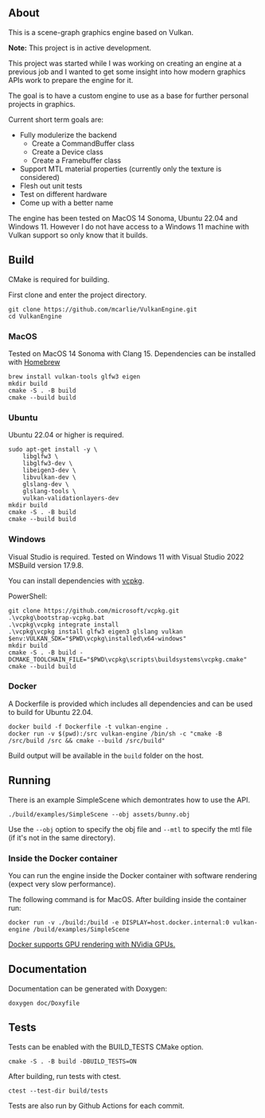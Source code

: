 ## About

This is a scene-graph graphics engine based on Vulkan.

**Note:** This project is in active development.

This project was started while I was working on creating an engine at a previous job and I wanted to get some insight into how modern graphics APIs work to prepare the engine for it.

The goal is to have a custom engine to use as a base for further personal projects in graphics.

Current short term goals are:
* Fully modulerize the backend
    * Create a CommandBuffer class
    * Create a Device class
    * Create a Framebuffer class
* Support MTL material properties (currently only the texture is considered)
* Flesh out unit tests
* Test on different hardware
* Come up with a better name

The engine has been tested on MacOS 14 Sonoma, Ubuntu 22.04 and Windows 11. However I do not have access to a Windows 11 machine with Vulkan support so only know that it builds.

## Build

CMake is required for building.

First clone and enter the project directory.

```
git clone https://github.com/mcarlie/VulkanEngine.git
cd VulkanEngine
```

### MacOS
Tested on MacOS 14 Sonoma with Clang 15. Dependencies can be installed with [Homebrew](https://brew.sh/)

```
brew install vulkan-tools glfw3 eigen
mkdir build
cmake -S . -B build
cmake --build build
```

### Ubuntu
Ubuntu 22.04 or higher is required.

```
sudo apt-get install -y \
    libglfw3 \
    libglfw3-dev \
    libeigen3-dev \
    libvulkan-dev \
    glslang-dev \
    glslang-tools \
    vulkan-validationlayers-dev
mkdir build
cmake -S . -B build
cmake --build build
```

### Windows
Visual Studio is required. Tested on Windows 11 with Visual Studio 2022 MSBuild version 17.9.8.

You can install dependencies with [vcpkg](https://vcpkg.io).

PowerShell:
```
git clone https://github.com/microsoft/vcpkg.git
.\vcpkg\bootstrap-vcpkg.bat
.\vcpkg\vcpkg integrate install
.\vcpkg\vcpkg install glfw3 eigen3 glslang vulkan
$env:VULKAN_SDK="$PWD\vcpkg\installed\x64-windows"
mkdir build
cmake -S . -B build -DCMAKE_TOOLCHAIN_FILE="$PWD\vcpkg\scripts\buildsystems\vcpkg.cmake"
cmake --build build
```

### Docker
A Dockerfile is provided which includes all dependencies and can be used to build for Ubuntu 22.04.

```
docker build -f Dockerfile -t vulkan-engine .
docker run -v $(pwd):/src vulkan-engine /bin/sh -c "cmake -B /src/build /src && cmake --build /src/build"
```

Build output will be available in the `build` folder on the host.

## Running
There is an example SimpleScene which demontrates how to use the API.

```
./build/examples/SimpleScene --obj assets/bunny.obj
```

Use the `--obj` option to specify the obj file and `--mtl` to specify the mtl file (if it's not in the same directory).

### Inside the Docker container
You can run the engine inside the Docker container with software rendering (expect very slow performance).

The following command is for MacOS. After building inside the container run:
```
docker run -v ./build:/build -e DISPLAY=host.docker.internal:0 vulkan-engine /build/examples/SimpleScene
```

[Docker supports GPU rendering with NVidia GPUs.](https://docs.docker.com/config/containers/resource_constraints/#expose-gpus-for-use)

## Documentation
Documentation can be generated with Doxygen:

```
doxygen doc/Doxyfile
```

## Tests
Tests can be enabled with the BUILD_TESTS CMake option.

```
cmake -S . -B build -DBUILD_TESTS=ON
```

After building, run tests with ctest.

```
ctest --test-dir build/tests
```

Tests are also run by Github Actions for each commit.
